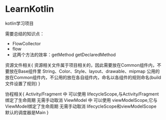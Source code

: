 # LearnKotlin
kotlin学习项目

需要总结的知识点：
 - FlowCollector
 - flow
 - 这两个方法的效率：getMethod getDeclaredMethod



资源文件相关{
资源相关文件属于项目相关的，因此需要放在Common组件内，不要放在Base组件里
String、Color、Style、layout、drawable、mipmap 公用的 放在Common组件内，不公用的放在各自组件内，命名以各组件的规则命名(build文件设置了规则)
}


协程相关{
Activity/Fragment 中 可以使用 lifecycleScope,与Activity/Fragment绑定了生命周期 无需手动取消
ViewModel 中 可以使用 viewModelScope,它与ViewModel绑定了生命周期 无需手动取消
lifecycleScope和viewModelScope 默认的调度器是Main
}
